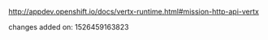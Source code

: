 http://appdev.openshift.io/docs/vertx-runtime.html#mission-http-api-vertx

 
 changes added on: 1526459163823
